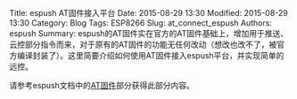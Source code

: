 Title: espush AT固件接入平台
Date: 2015-08-29 13:30
Modified: 2015-08-29 13:30
Category: Blog
Tags: ESP8266
Slug: at_connect_espush
Authors: espush
Summary: espush的AT固件实在官方的AT固件基础上，增加用于推送、云控部分指令而来，对于原有的AT固件的功能无任何改动（想改也改不了，被官方编译封装了）。这里简要介绍如何使用AT固件接入espush平台，并实现简单的远控。


请参考espush文档中的[AT固件](http://docs.espush.cn/at.html)部分获得此部分内容。